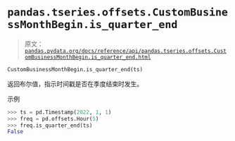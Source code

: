 # `pandas.tseries.offsets.CustomBusinessMonthBegin.is_quarter_end`

> 原文：[`pandas.pydata.org/docs/reference/api/pandas.tseries.offsets.CustomBusinessMonthBegin.is_quarter_end.html`](https://pandas.pydata.org/docs/reference/api/pandas.tseries.offsets.CustomBusinessMonthBegin.is_quarter_end.html)

```py
CustomBusinessMonthBegin.is_quarter_end(ts)
```

返回布尔值，指示时间戳是否在季度结束时发生。

示例

```py
>>> ts = pd.Timestamp(2022, 1, 1)
>>> freq = pd.offsets.Hour(5)
>>> freq.is_quarter_end(ts)
False 
```

